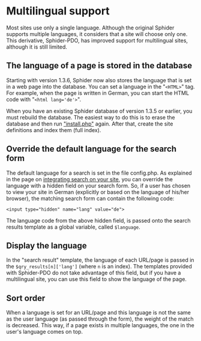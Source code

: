 # Multilingual support #

Most sites use only a single language. Although the original Sphider supports multiple languages, it considers that a site will choose only one. This derivative, Sphider-PDO, has improved support for multilingual sites, although it is still limited.

## The language of a page is stored in the database ##

Starting with version 1.3.6, Sphider now also stores the language that is set in a web page into the database. You can set a language in the "`<HTML>`" tag. For example, when the page is written in German, you can start the HTML code with "`<html lang='de'>`".

When you have an existing Sphider database of version 1.3.5 or earlier, you must rebuild the database. The easiest way to do this is to erase the database and then run ["install.php"](Installation.md) again. After that, create the site definitions and index them (full index).

## Override the default language for the search form ##

The default language for a search is set in the file config.php. As explained in the page on [integrating search on your site](IntegratingSearchOnYourSite.md), you can override the language with a hidden field on your search form. So, if a user has chosen to view your site in German (explicitly or based on the language of his/her browser), the matching search form can contain the following code:
```
<input type="hidden" name="lang" value="de">
```
The language code from the above hidden field, is passed onto the search results template as a global variable, called `$language`.

## Display the language ##

In the "search result" template, the language of each URL/page is passed in the `$qry_results[n]['lang']` (where `n` is an index). The templates provided with Sphider-PDO do not take advantage of this field, but if you have a multilingual site, you can use this field to show the language of the page.

## Sort order ##

When a language is set for an URL/page and this language is not the same as the user language (as passed through the form), the weight of the match is decreased. This way, if a page exists in multiple languages, the one in the user's language comes on top.